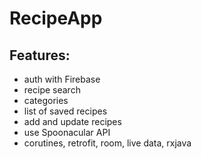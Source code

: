 # RecipeApp

## Features:
- auth with Firebase
- recipe search
- categories
- list of saved recipes
- add and update recipes
- use Spoonacular API
- corutines, retrofit, room, live data, rxjava
